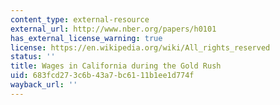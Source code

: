 ```yaml
---
content_type: external-resource
external_url: http://www.nber.org/papers/h0101
has_external_license_warning: true
license: https://en.wikipedia.org/wiki/All_rights_reserved
status: ''
title: Wages in California during the Gold Rush
uid: 683fcd27-3c6b-43a7-bc61-11b1ee1d774f
wayback_url: ''
---
```

